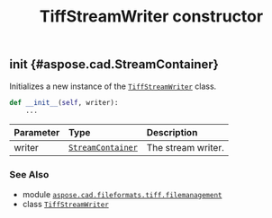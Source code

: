 ﻿---
title: TiffStreamWriter constructor
second_title: Aspose.CAD for Python via .NET API References
description: 
type: docs
weight: 10
url: /python-net/aspose.cad.fileformats.tiff.filemanagement/tiffstreamwriter/__init__/
is_root: false
---

## __init__ {#aspose.cad.StreamContainer}

Initializes a new instance of the [`TiffStreamWriter`](/cad/python-net/aspose.cad.fileformats.tiff.filemanagement/tiffstreamwriter) class.



```python
def __init__(self, writer):
    ...
```


| Parameter | Type | Description |
| :- | :- | :- |
| writer | [`StreamContainer`](/cad/python-net/aspose.cad/streamcontainer) | The stream writer. |



### See Also
* module [`aspose.cad.fileformats.tiff.filemanagement`](../../)
* class [`TiffStreamWriter`](/cad/python-net/aspose.cad.fileformats.tiff.filemanagement/tiffstreamwriter)
